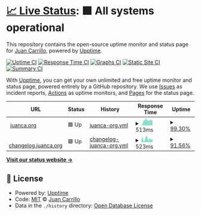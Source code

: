 # [📈 Live Status](https://status.juanca.org): <!--live status--> **🟩 All systems operational**

This repository contains the open-source uptime monitor and status page for [Juan Carrillo](https://www.juanca.org), powered by [Upptime](https://github.com/upptime/upptime).

[![Uptime CI](https://github.com/juancarrillof/status/workflows/Uptime%20CI/badge.svg)](https://github.com/juancarrillof/status/actions?query=workflow%3A%22Uptime+CI%22)
[![Response Time CI](https://github.com/juancarrillof/status/workflows/Response%20Time%20CI/badge.svg)](https://github.com/juancarrillof/status/actions?query=workflow%3A%22Response+Time+CI%22)
[![Graphs CI](https://github.com/juancarrillof/status/workflows/Graphs%20CI/badge.svg)](https://github.com/juancarrillof/status/actions?query=workflow%3A%22Graphs+CI%22)
[![Static Site CI](https://github.com/juancarrillof/status/workflows/Static%20Site%20CI/badge.svg)](https://github.com/juancarrillof/status/actions?query=workflow%3A%22Static+Site+CI%22)
[![Summary CI](https://github.com/juancarrillof/status/workflows/Summary%20CI/badge.svg)](https://github.com/juancarrillof/status/actions?query=workflow%3A%22Summary+CI%22)

With [Upptime](https://upptime.js.org), you can get your own unlimited and free uptime monitor and status page, powered entirely by a GitHub repository. We use [Issues](https://github.com/juancarrillof/status/issues) as incident reports, [Actions](https://github.com/juancarrillof/status/actions) as uptime monitors, and [Pages](https://status.juanca.org) for the status page.

<!--start: status pages-->
<!-- This summary is generated by Upptime (https://github.com/upptime/upptime) -->
<!-- Do not edit this manually, your changes will be overwritten -->
<!-- prettier-ignore -->
| URL | Status | History | Response Time | Uptime |
| --- | ------ | ------- | ------------- | ------ |
| <img alt="" src="https://favicons.githubusercontent.com/www.juanca.org" height="13"> [juanca.org](https://www.juanca.org) | 🟩 Up | [juanca-org.yml](https://github.com/juancarrillof/status/commits/HEAD/history/juanca-org.yml) | <details><summary><img alt="Response time graph" src="./graphs/juanca-org/response-time-week.png" height="20"> 513ms</summary><br><a href="https://status.juanca.org/history/juanca-org"><img alt="Response time 509" src="https://img.shields.io/endpoint?url=https%3A%2F%2Fraw.githubusercontent.com%2Fjuancarrillof%2Fstatus%2FHEAD%2Fapi%2Fjuanca-org%2Fresponse-time.json"></a><br><a href="https://status.juanca.org/history/juanca-org"><img alt="24-hour response time 550" src="https://img.shields.io/endpoint?url=https%3A%2F%2Fraw.githubusercontent.com%2Fjuancarrillof%2Fstatus%2FHEAD%2Fapi%2Fjuanca-org%2Fresponse-time-day.json"></a><br><a href="https://status.juanca.org/history/juanca-org"><img alt="7-day response time 513" src="https://img.shields.io/endpoint?url=https%3A%2F%2Fraw.githubusercontent.com%2Fjuancarrillof%2Fstatus%2FHEAD%2Fapi%2Fjuanca-org%2Fresponse-time-week.json"></a><br><a href="https://status.juanca.org/history/juanca-org"><img alt="30-day response time 509" src="https://img.shields.io/endpoint?url=https%3A%2F%2Fraw.githubusercontent.com%2Fjuancarrillof%2Fstatus%2FHEAD%2Fapi%2Fjuanca-org%2Fresponse-time-month.json"></a><br><a href="https://status.juanca.org/history/juanca-org"><img alt="1-year response time 509" src="https://img.shields.io/endpoint?url=https%3A%2F%2Fraw.githubusercontent.com%2Fjuancarrillof%2Fstatus%2FHEAD%2Fapi%2Fjuanca-org%2Fresponse-time-year.json"></a></details> | <details><summary><a href="https://status.juanca.org/history/juanca-org">99.30%</a></summary><a href="https://status.juanca.org/history/juanca-org"><img alt="All-time uptime 99.20%" src="https://img.shields.io/endpoint?url=https%3A%2F%2Fraw.githubusercontent.com%2Fjuancarrillof%2Fstatus%2FHEAD%2Fapi%2Fjuanca-org%2Fuptime.json"></a><br><a href="https://status.juanca.org/history/juanca-org"><img alt="24-hour uptime 100.00%" src="https://img.shields.io/endpoint?url=https%3A%2F%2Fraw.githubusercontent.com%2Fjuancarrillof%2Fstatus%2FHEAD%2Fapi%2Fjuanca-org%2Fuptime-day.json"></a><br><a href="https://status.juanca.org/history/juanca-org"><img alt="7-day uptime 99.30%" src="https://img.shields.io/endpoint?url=https%3A%2F%2Fraw.githubusercontent.com%2Fjuancarrillof%2Fstatus%2FHEAD%2Fapi%2Fjuanca-org%2Fuptime-week.json"></a><br><a href="https://status.juanca.org/history/juanca-org"><img alt="30-day uptime 99.20%" src="https://img.shields.io/endpoint?url=https%3A%2F%2Fraw.githubusercontent.com%2Fjuancarrillof%2Fstatus%2FHEAD%2Fapi%2Fjuanca-org%2Fuptime-month.json"></a><br><a href="https://status.juanca.org/history/juanca-org"><img alt="1-year uptime 99.20%" src="https://img.shields.io/endpoint?url=https%3A%2F%2Fraw.githubusercontent.com%2Fjuancarrillof%2Fstatus%2FHEAD%2Fapi%2Fjuanca-org%2Fuptime-year.json"></a></details>
| <img alt="" src="https://favicons.githubusercontent.com/changelog.juanca.org" height="13"> [changelog.juanca.org](https://changelog.juanca.org) | 🟩 Up | [changelog-juanca-org.yml](https://github.com/juancarrillof/status/commits/HEAD/history/changelog-juanca-org.yml) | <details><summary><img alt="Response time graph" src="./graphs/changelog-juanca-org/response-time-week.png" height="20"> 523ms</summary><br><a href="https://status.juanca.org/history/changelog-juanca-org"><img alt="Response time 574" src="https://img.shields.io/endpoint?url=https%3A%2F%2Fraw.githubusercontent.com%2Fjuancarrillof%2Fstatus%2FHEAD%2Fapi%2Fchangelog-juanca-org%2Fresponse-time.json"></a><br><a href="https://status.juanca.org/history/changelog-juanca-org"><img alt="24-hour response time 499" src="https://img.shields.io/endpoint?url=https%3A%2F%2Fraw.githubusercontent.com%2Fjuancarrillof%2Fstatus%2FHEAD%2Fapi%2Fchangelog-juanca-org%2Fresponse-time-day.json"></a><br><a href="https://status.juanca.org/history/changelog-juanca-org"><img alt="7-day response time 523" src="https://img.shields.io/endpoint?url=https%3A%2F%2Fraw.githubusercontent.com%2Fjuancarrillof%2Fstatus%2FHEAD%2Fapi%2Fchangelog-juanca-org%2Fresponse-time-week.json"></a><br><a href="https://status.juanca.org/history/changelog-juanca-org"><img alt="30-day response time 574" src="https://img.shields.io/endpoint?url=https%3A%2F%2Fraw.githubusercontent.com%2Fjuancarrillof%2Fstatus%2FHEAD%2Fapi%2Fchangelog-juanca-org%2Fresponse-time-month.json"></a><br><a href="https://status.juanca.org/history/changelog-juanca-org"><img alt="1-year response time 574" src="https://img.shields.io/endpoint?url=https%3A%2F%2Fraw.githubusercontent.com%2Fjuancarrillof%2Fstatus%2FHEAD%2Fapi%2Fchangelog-juanca-org%2Fresponse-time-year.json"></a></details> | <details><summary><a href="https://status.juanca.org/history/changelog-juanca-org">91.56%</a></summary><a href="https://status.juanca.org/history/changelog-juanca-org"><img alt="All-time uptime 94.59%" src="https://img.shields.io/endpoint?url=https%3A%2F%2Fraw.githubusercontent.com%2Fjuancarrillof%2Fstatus%2FHEAD%2Fapi%2Fchangelog-juanca-org%2Fuptime.json"></a><br><a href="https://status.juanca.org/history/changelog-juanca-org"><img alt="24-hour uptime 42.70%" src="https://img.shields.io/endpoint?url=https%3A%2F%2Fraw.githubusercontent.com%2Fjuancarrillof%2Fstatus%2FHEAD%2Fapi%2Fchangelog-juanca-org%2Fuptime-day.json"></a><br><a href="https://status.juanca.org/history/changelog-juanca-org"><img alt="7-day uptime 91.56%" src="https://img.shields.io/endpoint?url=https%3A%2F%2Fraw.githubusercontent.com%2Fjuancarrillof%2Fstatus%2FHEAD%2Fapi%2Fchangelog-juanca-org%2Fuptime-week.json"></a><br><a href="https://status.juanca.org/history/changelog-juanca-org"><img alt="30-day uptime 94.59%" src="https://img.shields.io/endpoint?url=https%3A%2F%2Fraw.githubusercontent.com%2Fjuancarrillof%2Fstatus%2FHEAD%2Fapi%2Fchangelog-juanca-org%2Fuptime-month.json"></a><br><a href="https://status.juanca.org/history/changelog-juanca-org"><img alt="1-year uptime 94.59%" src="https://img.shields.io/endpoint?url=https%3A%2F%2Fraw.githubusercontent.com%2Fjuancarrillof%2Fstatus%2FHEAD%2Fapi%2Fchangelog-juanca-org%2Fuptime-year.json"></a></details>

<!--end: status pages-->

[**Visit our status website →**](https://status.juanca.org)

## 📄 License

- Powered by: [Upptime](https://github.com/upptime/upptime)
- Code: [MIT](./LICENSE) © [Juan Carrillo](https://www.juanca.org)
- Data in the `./history` directory: [Open Database License](https://opendatacommons.org/licenses/odbl/1-0/)
